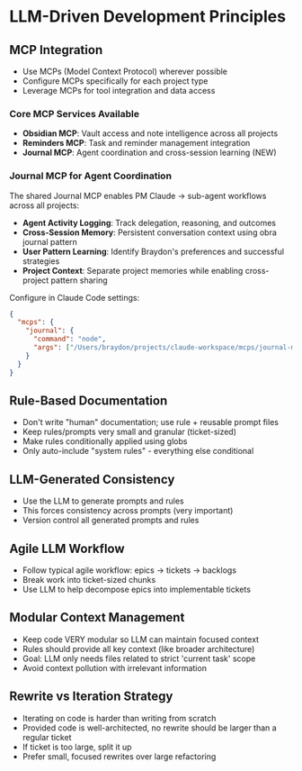 # LLM-Driven Development Principles

## MCP Integration
- Use MCPs (Model Context Protocol) wherever possible
- Configure MCPs specifically for each project type
- Leverage MCPs for tool integration and data access

### Core MCP Services Available
- **Obsidian MCP**: Vault access and note intelligence across all projects
- **Reminders MCP**: Task and reminder management integration
- **Journal MCP**: Agent coordination and cross-session learning (NEW)

### Journal MCP for Agent Coordination
The shared Journal MCP enables PM Claude → sub-agent workflows across all projects:
- **Agent Activity Logging**: Track delegation, reasoning, and outcomes
- **Cross-Session Memory**: Persistent conversation context using obra journal pattern
- **User Pattern Learning**: Identify Braydon's preferences and successful strategies
- **Project Context**: Separate project memories while enabling cross-project pattern sharing

Configure in Claude Code settings:
```json
{
  "mcps": {
    "journal": {
      "command": "node",
      "args": ["/Users/braydon/projects/claude-workspace/mcps/journal-mcp/dist/server.js"]
    }
  }
}
```

## Rule-Based Documentation
- Don't write "human" documentation; use rule + reusable prompt files
- Keep rules/prompts very small and granular (ticket-sized)
- Make rules conditionally applied using globs
- Only auto-include "system rules" - everything else conditional

## LLM-Generated Consistency
- Use the LLM to generate prompts and rules
- This forces consistency across prompts (very important)
- Version control all generated prompts and rules

## Agile LLM Workflow
- Follow typical agile workflow: epics → tickets → backlogs
- Break work into ticket-sized chunks
- Use LLM to help decompose epics into implementable tickets

## Modular Context Management
- Keep code VERY modular so LLM can maintain focused context
- Rules should provide all key context (like broader architecture)
- Goal: LLM only needs files related to strict 'current task' scope
- Avoid context pollution with irrelevant information

## Rewrite vs Iteration Strategy
- Iterating on code is harder than writing from scratch
- Provided code is well-architected, no rewrite should be larger than a regular ticket
- If ticket is too large, split it up
- Prefer small, focused rewrites over large refactoring